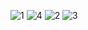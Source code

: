 ![1](https://github.com/abdelrahmanShabaan/Flask_framework_Mongodb_CRUD/assets/48605080/501d8cb3-cabe-4955-82e4-77ce15fae62d)
![4](https://github.com/abdelrahmanShabaan/Flask_framework_Mongodb_CRUD/assets/48605080/dd86d154-9a5f-46be-af15-fa867638b16a)
![2](https://github.com/abdelrahmanShabaan/Flask_framework_Mongodb_CRUD/assets/48605080/b6015c5f-8f31-472d-bfc2-882c6a538914)
![3](https://github.com/abdelrahmanShabaan/Flask_framework_Mongodb_CRUD/assets/48605080/3733f2fc-b183-4a6c-b8b2-583e944e29e4)
